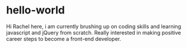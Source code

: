 # hello-world
Hi Rachel here, i am currently brushing up on coding skills and learning javascript and jQuery from scratch. Really interested in making positive career steps to become a front-end developer.
